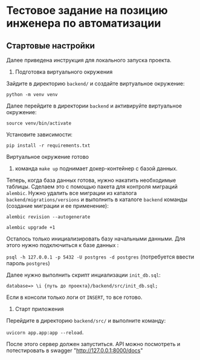# Тестовое задание на позицию инженера по автоматизации

## Стартовые настройки

Далее приведена инструкция для локального запуска проекта.

1. Подготовка виртуального окружения

Зайдите в директорию `backend/` и создайте виртуальное окружение:

`python -m venv venv`

Далее перейдите в директории `backend` и активируйте виртуальное окружение:

`source venv/bin/activate`

Установите зависимости:

`pip install -r requirements.txt`


Виртуальное окружение готово

1. команда `make up` поднимает докер-контейнер с базой данных.

Теперь, когда база данных готова, нужно накатить необходимые таблицы. Сделаем это с помощью пакета для контроля миграций `alembic`. Нужно удалить все миграции из каталога `backend/migrations/versions` и выполнить в каталоге `backend` команды (создание миграции и ее применение):

`alembic revision --autogenerate`

`alembic upgrade +1`

Осталось только инициализировать базу начальными данными. Для этого нужно подключиться к базе данных :

`psql -h 127.0.0.1 -p 5432 -U postgres -d postgres` (потребуется ввести пароль `postgres`)

Далее нужно выполнить скрипт инциализации `init_db.sql`:

`database=> \i {путь до проекта}/backend/src/init_db.sql;`

Если в консоли только логи от `INSERT`, то все готово.

1. Старт приложения

Перейдите в директорию `backend/src/` и выполните команду:

`uvicorn app.app:app --reload`.

После этого сервер должен запуститься. API можно посмотреть и потестировать в swagger "http://127.0.0.1:8000/docs"
